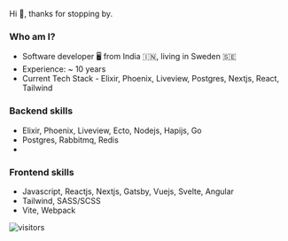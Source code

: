 Hi 👋, thanks for stopping by.

### Who am I?
- Software developer 🖥️  from India 🇮🇳, living in Sweden 🇸🇪
- Experience: ~ 10 years
- Current Tech Stack - Elixir, Phoenix, Liveview, Postgres, Nextjs, React, Tailwind


### Backend skills
- Elixir, Phoenix, Liveview, Ecto, Nodejs, Hapijs, Go
- Postgres, Rabbitmq, Redis
- 


### Frontend skills
 - Javascript, Reactjs, Nextjs, Gatsby, Vuejs, Svelte, Angular
 - Tailwind, SASS/SCSS
 - Vite, Webpack
 


![visitors](https://visitor-badge.glitch.me/badge?page_id=brihaspati&left_color=green&right_color=red)


